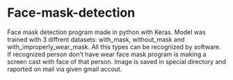# Face-mask-detection

Face mask detection program made in python with Keras. Model was trained with 3 diffrent datasets: with_mask, without_mask and with_improperly_wear_mask. All this types can be recognized by software. If recognized person don't have wear face mask program is making a screen cast with face of that person. Image is saved in special directory and raported on mail via given gmail accout.
